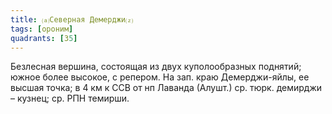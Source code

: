 ```yaml
---
title: ⒜Северная Демерджи⒵
tags: [ороним]
quadrants: [З5]
---
```


Безлесная вершина, состоящая из двух куполообразных поднятий; южное более
высокое, с репером. На зап. краю Демерджи-яйлы, ее высшая точка; в 4 км к ССВ от
нп Лаванда (Алушт.) ср. тюрк. демирджи – кузнец; ср. РПН темирши.
